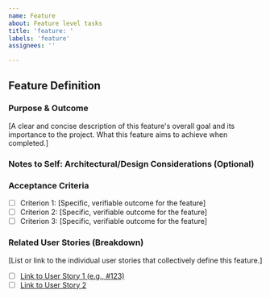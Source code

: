 ```yaml
---
name: Feature
about: Feature level tasks
title: 'feature: '
labels: 'feature'
assignees: ''

---
```


## Feature Definition

### Purpose & Outcome

[A clear and concise description of this feature's overall goal and its importance to the project. What this feature aims to achieve when completed.]

### Notes to Self: Architectural/Design Considerations (Optional)

### Acceptance Criteria

- [ ] Criterion 1: [Specific, verifiable outcome for the feature]
- [ ] Criterion 2: [Specific, verifiable outcome for the feature]
- [ ] Criterion 3: [Specific, verifiable outcome for the feature]

### Related User Stories (Breakdown)

[List or link to the individual user stories that collectively define this feature.]
- [ ] [Link to User Story 1 (e.g., #123)](link-to-issue)
- [ ] [Link to User Story 2](link-to-issue)
